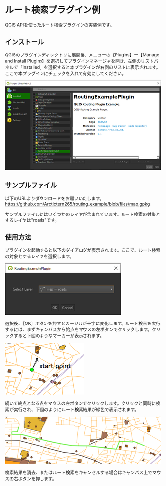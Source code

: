 # ルート検索プラグイン例

QGIS APIを使ったルート検索プラグインの実装例です。

## インストール

QGISのプラグインディレクトリに展開後、メニューの【Plugins】ー【Manage and Install Plugins】を選択してプラグインマネージャを開き、左側のリストパネルで「Installed」を選択すると本プラグインが右側のリストに表示されます。ここで本プラグインにチェックを入れて有効にしてください。

![plugin manager](https://github.com/Arctictern265/routing_example/blob/files/plugin_manager.png)


## サンプルファイル

以下のURLよりダウンロードをお願いいたします。
https://github.com/Arctictern265/routing_example/blob/files/map.gpkg

サンプルファイルにはいくつかのレイヤが含まれています。ルート検索の対象とするレイヤは"roads"です。

## 使用方法

プラグインを起動すると以下のダイアログが表示されます。ここで、ルート検索の対象とするレイヤを選択します。

![select layer dlg](https://github.com/Arctictern265/routing_example/blob/files/select_layer_dlg.png)

選択後、［OK］ボタンを押すとカーソルが十字に変化します。ルート検索を実行するには、まずキャンバスから始点をマウスの左ボタンでクリックします。クリックすると下図のようなマーカーが表示されます。

![start point flag](https://github.com/Arctictern265/routing_example/blob/files/start_point_flag.png)

続いて終点となる点をマウスの左ボタンでクリックします。クリックと同時に検索が実行され、下図のようにルート検索結果が緑色で表示されます。

![routing result](https://github.com/Arctictern265/routing_example/blob/files/routing_result.png)

検索結果を消去、またはルート検索をキャンセルする場合はキャンバス上でマウスの右ボタンを押します。


